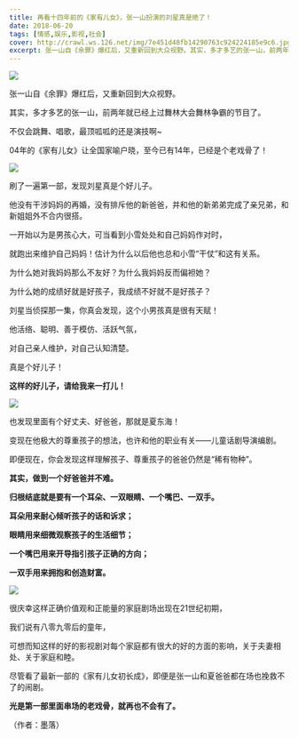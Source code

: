 ```yaml
---
title: 再看十四年前的《家有儿女》，张一山扮演的刘星真是绝了！
date: 2018-06-20
tags: [情感,娱乐,影视,社会]
cover: http://crawl.ws.126.net/img/7e451d48fb14290763c924224185e9c6.jpg
excerpt: 张一山自《余罪》爆红后，又重新回到大众视野。其实，多才多艺的张一山，前两年就已经上过舞林大
---
```

![](http://crawl.ws.126.net/img/7e451d48fb14290763c924224185e9c6.jpg)  

张一山自《余罪》爆红后，又重新回到大众视野。

其实，多才多艺的张一山，前两年就已经上过舞林大会舞林争霸的节目了。

不仅会跳舞、唱歌，最顶呱呱的还是演技啊~

04年的《家有儿女》让全国家喻户晓，至今已有14年，已经是个老戏骨了！

![](http://crawl.ws.126.net/img/8ef5fadb0840ae65343d9f364437f68d.jpg)  

刷了一遍第一部，发现刘星真是个好儿子。

他没有干涉妈妈的再婚，没有排斥他的新爸爸，并和他的新弟弟完成了亲兄弟，和新姐姐外不合内很搭。

一开始以为是男孩心大，可当看到小雪处处和自己妈妈作对时，

就跑出来维护自己妈妈！估计为什么以后他也总和小雪“干仗”和这有关系。

为什么她对我妈妈那么不友好？为什么我妈妈反而偏袒她？

为什么她的成绩好就是好孩子，我成绩不好就不是好孩子？

刘星当侦探那一集，你真会发现，这个小男孩真是很有天赋！

他活络、聪明、善于模仿、活跃气氛，

对自己亲人维护，对自己认知清楚。

真是个好儿子！

**这样的好儿子，请给我来一打儿！**

![](http://crawl.ws.126.net/img/44d5e38f3affaa544ab3307c2cdb471d.jpg)  

也发现里面有个好丈夫、好爸爸，那就是夏东海！

变现在他极大的尊重孩子的想法，也许和他的职业有关——儿童话剧导演编剧。

即便现在，你会发现这样理解孩子、尊重孩子的爸爸仍然是“稀有物种”。

**其实，做到一个好爸爸并不难。**

**归根结底就是要有一个耳朵、一双眼睛、一个嘴巴、一双手。**

**耳朵用来耐心倾听孩子的话和诉求；**

**眼睛用来细微观察孩子的生活细节；**

**一个嘴巴用来开导指引孩子正确的方向；**

**一双手用来拥抱和创造财富。**

![](http://crawl.ws.126.net/img/5515586557676bf72c04549af4899ce1.jpg)  

很庆幸这样正确价值观和正能量的家庭剧场出现在21世纪初期，

我们说有八零九零后的童年，

可想而知这样的好的影视剧对每个家庭都有很大的好的方面的影响，关于夫妻相处、关于家庭和睦。

尽管看了最新一部的《家有儿女初长成》，即便是张一山和夏爸爸都在场也挽救不了的闹剧。

**光是第一部里面串场的老戏骨，就再也不会有了。**

（作者：墨落）

